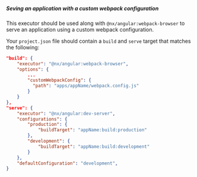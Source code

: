 ##### Seving an application with a custom webpack configuration

This executor should be used along with `@nx/angular:webpack-browser` to serve an application using a custom webpack configuration.

Your `project.json` file should contain a `build` and `serve` target that matches the following:

```json
"build": {
    "executor": "@nx/angular:webpack-browser",
    "options": {
        ...
        "customWebpackConfig": {
          "path": "apps/appName/webpack.config.js"
        }
    }
},
"serve": {
    "executor": "@nx/angular:dev-server",
    "configurations": {
        "production": {
            "buildTarget": "appName:build:production"
        },
        "development": {
            "buildTarget": "appName:build:development"
        }
    },
    "defaultConfiguration": "development",
}
```
